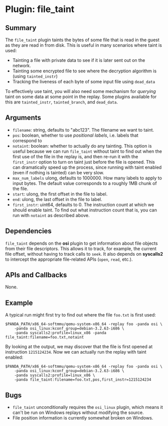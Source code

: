 Plugin: file_taint
===========

Summary
-------

The `file_taint` plugin taints the bytes of some file that is read in the guest as they are read in from disk. This is useful in many scenarios where taint is used:

* Tainting a file with private data to see if it is later sent out on the network.
* Tainting some encrypted file to see where the decryption algorithm is (using `tainted_instr`)
* Tracking the liveness of each byte of some input file using `dead_data`

To effectively use taint, you will also need some mechanism for *querying* taint on some data at some point in the replay. Some plugins available for this are `tainted_instr`, `tainted_branch`, and `dead_data`.

Arguments
---------

* `filename`: string, defaults to "abc123". The filename we want to taint.
* `pos`: boolean, whether to use *positional labels*, i.e. labels that correspond to 
* `notaint`: boolean: whether to actually do any tainting. This option is useful because we can run `file_taint` without taint to find out when the first use of the file in the replay is, and then re-run it with the `first_instr` option to turn on taint just before the file is opened. This can dramatically speed up the process, since running with taint enabled (even if nothing is tainted) can be very slow.
* `max_num_labels` ulong, defaults to 1000000. How many labels to apply to input bytes. The default value corresponds to a roughly 1MB chunk of the file.
* `start`: ulong, the first offset in the file to label.
* `end`: ulong, the last offset in the file to label.
* `first_instr`: uint64, defaults to 0. The instruction count at which we should enable taint. To find out what instruction count that is, you can run with `notaint` as described above.

Dependencies
------------

`file_taint` depends on the **osi** plugin to get information about file objects from their file descriptors. This allows it to track, for example, the current file offset, without having to track calls to `seek`. It also depends on **syscalls2** to intercept the appropriate file-related APIs (`open`, `read`, etc.).

APIs and Callbacks
------------------

None.

Example
-------

A typical run might first try to find out where the file `foo.txt` is first used:

    $PANDA_PATH/x86_64-softmmu/qemu-system-x86_64 -replay foo -panda osi \
        -panda osi_linux:kconf_group=debian-3.2.63-i686 \
        -panda syscalls2:profile=linux_x86 -panda file_taint:filename=foo.txt,notaint

By looking at the output, we may discover that the file is first opened at instruction `1215124234`. Now we can actually run the replay with taint enabled:

    $PANDA_PATH/x86_64-softmmu/qemu-system-x86_64 -replay foo -panda osi \
        -panda osi_linux:kconf_group=debian-3.2.63-i686 \
        -panda syscalls2:profile=linux_x86 \
        -panda file_taint:filename=foo.txt,pos,first_instr=1215124234

Bugs
----

* `file_taint` unconditionally requires the `osi_linux` plugin, which means it can't be run on Windows replays without modifying the source.
* File position information is currently somewhat broken on Windows.
